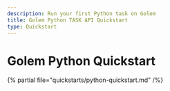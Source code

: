 ```yaml
---
description: Run your first Python task on Golem
title: Golem Python TASK API Quickstart
type: Quickstart
---
```


# Golem Python Quickstart

{% partial file="quickstarts/python-quickstart.md" /%}
